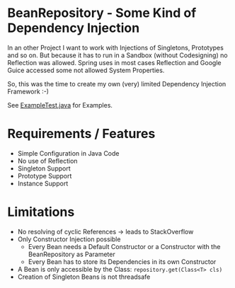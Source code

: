 BeanRepository - Some Kind of Dependency Injection
==================================================

In an other Project I want to work with Injections of Singletons,
 Prototypes and so on. But because it has to run in a Sandbox (without
 Codesigning) no Reflection was allowed. Spring uses in most cases
 Reflection and Google Guice accessed some not allowed System Properties.

So, this was the time to create my own (very) limited Dependency
 Injection Framework :-)

See [ExampleTest.java](src/test/java/de/tse/beanrepository/example/ExampleTest.java)
 for Examples.

# Requirements / Features #

* Simple Configuration in Java Code
* No use of Reflection
* Singleton Support
* Prototype Support
* Instance Support

# Limitations #

* No resolving of cyclic References -> leads to StackOverflow
* Only Constructor Injection possible
    * Every Bean needs a Default Constructor or a Constructor with
       the BeanRepository as Parameter
    * Every Bean has to store its Dependencies in its own Constructor
* A Bean is only accessible by the Class: `repository.get(Class<T> cls)`
* Creation of Singleton Beans is not threadsafe